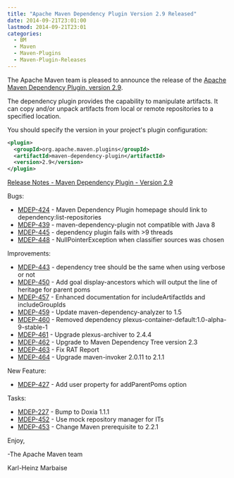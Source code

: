 ```yaml
---
title: "Apache Maven Dependency Plugin Version 2.9 Released"
date: 2014-09-21T23:01:00
lastmod: 2014-09-21T23:01
categories:
  - BM
  - Maven
  - Maven-Plugins
  - Maven-Plugin-Releases
---
```

The Apache Maven team is pleased to announce the release of the 
[Apache Maven Dependency Plugin, version 2.9](http://maven.apache.org/plugins/maven-dependency-plugin/).

The dependency plugin provides the capability to manipulate artifacts. It can
copy and/or unpack artifacts from local or remote repositories to a specified
location.


You should specify the version in your project's plugin configuration:

```xml
<plugin>
  <groupId>org.apache.maven.plugins</groupId>
  <artifactId>maven-dependency-plugin</artifactId>
  <version>2.9</version>
</plugin>
```

<!-- more -->

[Release Notes - Maven Dependency Plugin - Version 2.9](http://jira.codehaus.org/secure/ReleaseNote.jspa?projectId=11214&version=19229)

Bugs:

 * [MDEP-424](https://issues.apache.org/jira/browse/MDEP-424) - Maven Dependency Plugin homepage should link to dependency:list-repositories
 * [MDEP-439](https://issues.apache.org/jira/browse/MDEP-439) - maven-dependency-plugin not compatible with Java 8
 * [MDEP-445](https://issues.apache.org/jira/browse/MDEP-445) - dependency plugin fails with >9 threads
 * [MDEP-448](https://issues.apache.org/jira/browse/MDEP-448) - NullPointerException when classifier sources was chosen

Improvements:

 * [MDEP-443](https://issues.apache.org/jira/browse/MDEP-443) - dependency tree should be the same when using verbose or not
 * [MDEP-450](https://issues.apache.org/jira/browse/MDEP-450) - Add goal display-ancestors which will output the line of heritage for parent poms
 * [MDEP-457](https://issues.apache.org/jira/browse/MDEP-457) - Enhanced documentation for includeArtifactIds and includeGroupIds
 * [MDEP-459](https://issues.apache.org/jira/browse/MDEP-459) - Update maven-dependency-analyzer to 1.5
 * [MDEP-460](https://issues.apache.org/jira/browse/MDEP-460) - Removed dependency plexus-container-default:1.0-alpha-9-stable-1
 * [MDEP-461](https://issues.apache.org/jira/browse/MDEP-461) - Upgrade plexus-archiver to 2.4.4
 * [MDEP-462](https://issues.apache.org/jira/browse/MDEP-462) - Upgrade to Maven Dependency Tree version 2.3
 * [MDEP-463](https://issues.apache.org/jira/browse/MDEP-463) - Fix RAT Report
 * [MDEP-464](https://issues.apache.org/jira/browse/MDEP-464) - Upgrade maven-invoker 2.0.11 to 2.1.1

New Feature:

 * [MDEP-427](https://issues.apache.org/jira/browse/MDEP-427) - Add user property for addParentPoms option

Tasks:

 * [MDEP-227](https://issues.apache.org/jira/browse/MDEP-227) - Bump to Doxia 1.1.1
 * [MDEP-452](https://issues.apache.org/jira/browse/MDEP-452) - Use mock repository manager for ITs
 * [MDEP-453](https://issues.apache.org/jira/browse/MDEP-453) - Change Maven prerequisite to 2.2.1


Enjoy,

-The Apache Maven team

Karl-Heinz Marbaise
